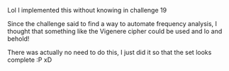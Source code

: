 Lol I implemented this without knowing in challenge 19

Since the challenge said to find a way to automate frequency analysis, I thought that something like the Vigenere cipher could be used and lo and behold!

There was actually no need to do this, I just did it so that the set looks complete :P xD

